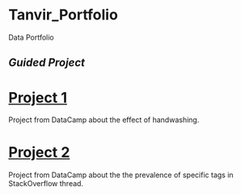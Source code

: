 # Tanvir_Portfolio

Data Portfolio

## *Guided Project*

# [Project 1](https://github.com/Tadamiao/Guided-Project/blob/23a9c391c30584e00735566582ca263498142726/Stackoverflow_question_over_time.ipynb)
Project from DataCamp about the effect of handwashing.

# [Project 2](https://github.com/Tadamiao/Guided-Project/blob/23a9c391c30584e00735566582ca263498142726/Stackoverflow_question_over_time.ipynb)
Project from DataCamp about the the prevalence of specific tags in StackOverflow thread.
